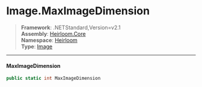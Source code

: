 # Image.MaxImageDimension

> **Framework**: .NETStandard,Version=v2.1  
> **Assembly**: [Heirloom.Core][0]  
> **Namespace**: [Heirloom][0]  
> **Type**: [Image][1]

--------------------------------------------------------------------------------

#### MaxImageDimension

```cs
public static int MaxImageDimension
```

[0]: ../Heirloom.Core.md
[1]: Heirloom.Image.md
